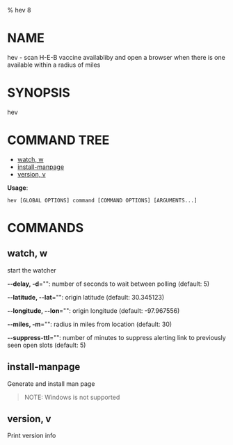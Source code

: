% hev 8
# NAME
hev - scan H-E-B vaccine availabliby and open a browser when there is one available within a radius of miles
# SYNOPSIS
hev


# COMMAND TREE

- [watch, w](#watch-w)
- [install-manpage](#install-manpage)
- [version, v](#version-v)

**Usage**:
```
hev [GLOBAL OPTIONS] command [COMMAND OPTIONS] [ARGUMENTS...]
```

# COMMANDS

## watch, w

start the watcher

**--delay, -d**="": number of seconds to wait between polling (default: 5)

**--latitude, --lat**="": origin latitude (default: 30.345123)

**--longitude, --lon**="": origin longitude (default: -97.967556)

**--miles, -m**="": radius in miles from location (default: 30)

**--suppress-ttl**="": number of minutes to suppress alerting link to previously seen open slots (default: 5)

## install-manpage

Generate and install man page

>NOTE: Windows is not supported

## version, v

Print version info


